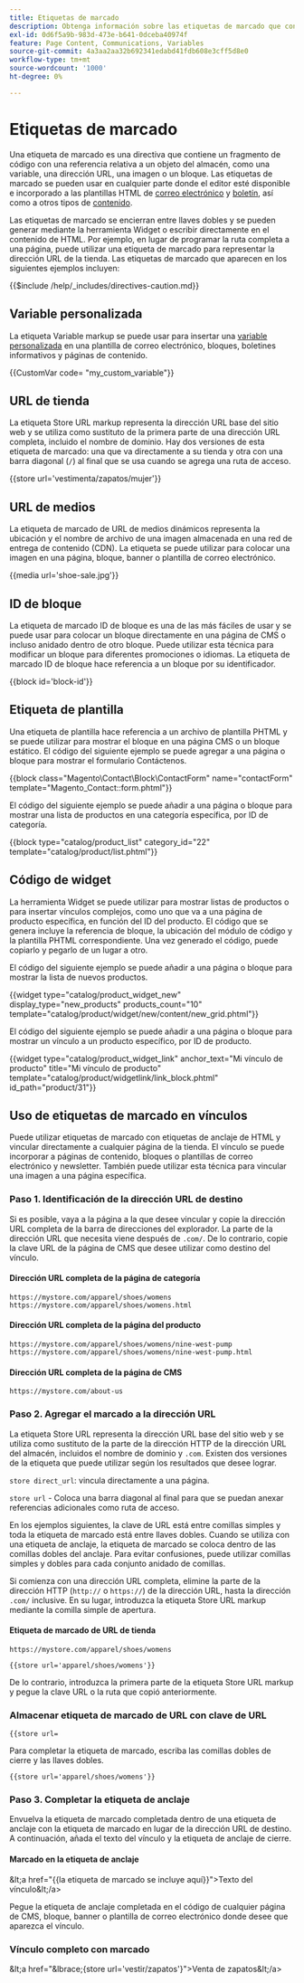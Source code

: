```yaml
---
title: Etiquetas de marcado
description: Obtenga información sobre las etiquetas de marcado que contienen fragmentos de código para hacer referencia a un objeto de su tienda.
exl-id: 0d6f5a9b-983d-473e-b641-0dceba40974f
feature: Page Content, Communications, Variables
source-git-commit: 4a3aa2aa32b692341edabd41fdb608e3cff5d8e0
workflow-type: tm+mt
source-wordcount: '1000'
ht-degree: 0%

---
```


# Etiquetas de marcado

Una etiqueta de marcado es una directiva que contiene un fragmento de código con una referencia relativa a un objeto del almacén, como una variable, una dirección URL, una imagen o un bloque. Las etiquetas de marcado se pueden usar en cualquier parte donde el editor esté disponible e incorporado a las plantillas HTML de [correo electrónico](email-templates.md) y [boletín](../merchandising-promotions/newsletter-template.md), así como a otros tipos de [contenido](../content-design/introduction.md#content).

Las etiquetas de marcado se encierran entre llaves dobles y se pueden generar mediante la herramienta Widget o escribir directamente en el contenido de HTML. Por ejemplo, en lugar de programar la ruta completa a una página, puede utilizar una etiqueta de marcado para representar la dirección URL de la tienda. Las etiquetas de marcado que aparecen en los siguientes ejemplos incluyen:

{{$include /help/_includes/directives-caution.md}}

## Variable personalizada

La etiqueta Variable markup se puede usar para insertar una [variable personalizada](variables-custom.md) en una plantilla de correo electrónico, bloques, boletines informativos y páginas de contenido.

\{\{CustomVar code= &quot;my_custom_variable&quot;}}

## URL de tienda

La etiqueta Store URL markup representa la dirección URL base del sitio web y se utiliza como sustituto de la primera parte de una dirección URL completa, incluido el nombre de dominio. Hay dos versiones de esta etiqueta de marcado: una que va directamente a su tienda y otra con una barra diagonal (`/`) al final que se usa cuando se agrega una ruta de acceso.

\{\{store url=&#39;vestimenta/zapatos/mujer&#39;}}

## URL de medios

La etiqueta de marcado de URL de medios dinámicos representa la ubicación y el nombre de archivo de una imagen almacenada en una red de entrega de contenido (CDN). La etiqueta se puede utilizar para colocar una imagen en una página, bloque, banner o plantilla de correo electrónico.

\{\{media url=&#39;shoe-sale.jpg&#39;}}

## ID de bloque

La etiqueta de marcado ID de bloque es una de las más fáciles de usar y se puede usar para colocar un bloque directamente en una página de CMS o incluso anidado dentro de otro bloque. Puede utilizar esta técnica para modificar un bloque para diferentes promociones o idiomas. La etiqueta de marcado ID de bloque hace referencia a un bloque por su identificador.

\{\{block id=&#39;block-id&#39;}}

## Etiqueta de plantilla

Una etiqueta de plantilla hace referencia a un archivo de plantilla PHTML y se puede utilizar para mostrar el bloque en una página CMS o un bloque estático. El código del siguiente ejemplo se puede agregar a una página o bloque para mostrar el formulario Contáctenos.

\{\{block class=&quot;Magento\Contact\Block\ContactForm&quot; name=&quot;contactForm&quot; template=&quot;Magento_Contact::form.phtml&quot;}}

El código del siguiente ejemplo se puede añadir a una página o bloque para mostrar una lista de productos en una categoría específica, por ID de categoría.

\{\{block type=&quot;catalog/product_list&quot; category_id=&quot;22&quot; template=&quot;catalog/product/list.phtml&quot;}}

## Código de widget

La herramienta Widget se puede utilizar para mostrar listas de productos o para insertar vínculos complejos, como uno que va a una página de producto específica, en función del ID del producto. El código que se genera incluye la referencia de bloque, la ubicación del módulo de código y la plantilla PHTML correspondiente. Una vez generado el código, puede copiarlo y pegarlo de un lugar a otro.

El código del siguiente ejemplo se puede añadir a una página o bloque para mostrar la lista de nuevos productos.

\{\{widget type=&quot;catalog/product_widget_new&quot; display_type=&quot;new_products&quot; products_count=&quot;10&quot; template=&quot;catalog/product/widget/new/content/new_grid.phtml&quot;}}

El código del siguiente ejemplo se puede añadir a una página o bloque para mostrar un vínculo a un producto específico, por ID de producto.

\{\{widget type=&quot;catalog/product_widget_link&quot; anchor_text=&quot;Mi vínculo de producto&quot; title=&quot;Mi vínculo de producto&quot; template=&quot;catalog/product/widgetlink/link_block.phtml&quot; id_path=&quot;product/31&quot;}}

## Uso de etiquetas de marcado en vínculos

Puede utilizar etiquetas de marcado con etiquetas de anclaje de HTML y vincular directamente a cualquier página de la tienda. El vínculo se puede incorporar a páginas de contenido, bloques o plantillas de correo electrónico y newsletter. También puede utilizar esta técnica para vincular una imagen a una página específica.

### Paso 1. Identificación de la dirección URL de destino

Si es posible, vaya a la página a la que desee vincular y copie la dirección URL completa de la barra de direcciones del explorador. La parte de la dirección URL que necesita viene después de `.com/`. De lo contrario, copie la clave URL de la página de CMS que desee utilizar como destino del vínculo.

#### Dirección URL completa de la página de categoría

`https://mystore.com/apparel/shoes/womens`
`https://mystore.com/apparel/shoes/womens.html`

#### Dirección URL completa de la página del producto

`https://mystore.com/apparel/shoes/womens/nine-west-pump`
`https://mystore.com/apparel/shoes/womens/nine-west-pump.html`

#### Dirección URL completa de la página de CMS

`https://mystore.com/about-us`

### Paso 2. Agregar el marcado a la dirección URL

La etiqueta Store URL representa la dirección URL base del sitio web y se utiliza como sustituto de la parte de la dirección HTTP de la dirección URL del almacén, incluidos el nombre de dominio y `.com`. Existen dos versiones de la etiqueta que puede utilizar según los resultados que desee lograr.

`store direct_url`: vincula directamente a una página.

`store url` - Coloca una barra diagonal al final para que se puedan anexar referencias adicionales como ruta de acceso.

En los ejemplos siguientes, la clave de URL está entre comillas simples y toda la etiqueta de marcado está entre llaves dobles. Cuando se utiliza con una etiqueta de anclaje, la etiqueta de marcado se coloca dentro de las comillas dobles del anclaje. Para evitar confusiones, puede utilizar comillas simples y dobles para cada conjunto anidado de comillas.

Si comienza con una dirección URL completa, elimine la parte de la dirección HTTP (`http://` o `https://`) de la dirección URL, hasta la dirección `.com/` inclusive. En su lugar, introduzca la etiqueta Store URL markup mediante la comilla simple de apertura.

#### Etiqueta de marcado de URL de tienda

`https://mystore.com/apparel/shoes/womens`

`{{store url='apparel/shoes/womens'}}`

De lo contrario, introduzca la primera parte de la etiqueta Store URL markup y pegue la clave URL o la ruta que copió anteriormente.

### Almacenar etiqueta de marcado de URL con clave de URL

`{{store url=`

Para completar la etiqueta de marcado, escriba las comillas dobles de cierre y las llaves dobles.

`{{store url='apparel/shoes/womens'}}`

### Paso 3. Completar la etiqueta de anclaje

Envuelva la etiqueta de marcado completada dentro de una etiqueta de anclaje con la etiqueta de marcado en lugar de la dirección URL de destino. A continuación, añada el texto del vínculo y la etiqueta de anclaje de cierre.

#### Marcado en la etiqueta de anclaje

\&lt;a href=&quot;\{\{la etiqueta de marcado se incluye aquí}}&quot;>Texto del vínculo\&lt;/a>

Pegue la etiqueta de anclaje completada en el código de cualquier página de CMS, bloque, banner o plantilla de correo electrónico donde desee que aparezca el vínculo.

### Vínculo completo con marcado

\&lt;a href=&quot;\&lbrace;\{store url=&#39;vestir/zapatos&#39;}&quot;>Venta de zapatos\&lt;/a>

<!-- Last updated from includes: 2022-08-30 15:36:09 -->
